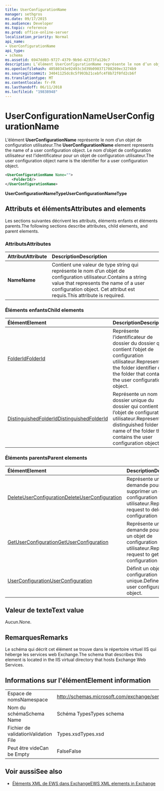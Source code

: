 ```yaml
---
title: UserConfigurationName
manager: sethgros
ms.date: 09/17/2015
ms.audience: Developer
ms.topic: reference
ms.prod: office-online-server
localization_priority: Normal
api_name:
- UserConfigurationName
api_type:
- schema
ms.assetid: 6947dd03-9727-4379-9b9d-42373fa120c7
description: L’élément UserConfigurationName représente le nom d’un objet de configuration utilisateur. Le nom d’objet de configuration utilisateur est l’identificateur pour un objet de configuration utilisateur.
ms.openlocfilehash: 40580343e92493c3d39b090371708269ec3274b9
ms.sourcegitcommit: 34041125dc8c5f993b21cebfc4f8b72f0fd2cb6f
ms.translationtype: MT
ms.contentlocale: fr-FR
ms.lasthandoff: 06/11/2018
ms.locfileid: "19838948"
---
```

# <a name="userconfigurationname"></a><span data-ttu-id="54cab-104">UserConfigurationName</span><span class="sxs-lookup"><span data-stu-id="54cab-104">UserConfigurationName</span></span>

<span data-ttu-id="54cab-105">L’élément **UserConfigurationName** représente le nom d’un objet de configuration utilisateur.</span><span class="sxs-lookup"><span data-stu-id="54cab-105">The **UserConfigurationName** element represents the name of a user configuration object.</span></span> <span data-ttu-id="54cab-106">Le nom d’objet de configuration utilisateur est l’identificateur pour un objet de configuration utilisateur.</span><span class="sxs-lookup"><span data-stu-id="54cab-106">The user configuration object name is the identifier for a user configuration object.</span></span> 
  
```XML
<UserConfigurationName Name="">
   <FolderId/>
</UserConfigurationName>
```

 <span data-ttu-id="54cab-107">**UserConfigurationNameType**</span><span class="sxs-lookup"><span data-stu-id="54cab-107">**UserConfigurationNameType**</span></span>
## <a name="attributes-and-elements"></a><span data-ttu-id="54cab-108">Attributs et éléments</span><span class="sxs-lookup"><span data-stu-id="54cab-108">Attributes and elements</span></span>

<span data-ttu-id="54cab-109">Les sections suivantes décrivent les attributs, éléments enfants et éléments parents.</span><span class="sxs-lookup"><span data-stu-id="54cab-109">The following sections describe attributes, child elements, and parent elements.</span></span>
  
### <a name="attributes"></a><span data-ttu-id="54cab-110">Attributs</span><span class="sxs-lookup"><span data-stu-id="54cab-110">Attributes</span></span>

|<span data-ttu-id="54cab-111">**Attribut**</span><span class="sxs-lookup"><span data-stu-id="54cab-111">**Attribute**</span></span>|<span data-ttu-id="54cab-112">**Description**</span><span class="sxs-lookup"><span data-stu-id="54cab-112">**Description**</span></span>|
|:-----|:-----|
|<span data-ttu-id="54cab-113">**Name**</span><span class="sxs-lookup"><span data-stu-id="54cab-113">**Name**</span></span> <br/> |<span data-ttu-id="54cab-114">Contient une valeur de type string qui représente le nom d’un objet de configuration utilisateur.</span><span class="sxs-lookup"><span data-stu-id="54cab-114">Contains a string value that represents the name of a user configuration object.</span></span> <span data-ttu-id="54cab-115">Cet attribut est requis.</span><span class="sxs-lookup"><span data-stu-id="54cab-115">This attribute is required.</span></span>  <br/> |
   
### <a name="child-elements"></a><span data-ttu-id="54cab-116">Éléments enfants</span><span class="sxs-lookup"><span data-stu-id="54cab-116">Child elements</span></span>

|<span data-ttu-id="54cab-117">**Élément**</span><span class="sxs-lookup"><span data-stu-id="54cab-117">**Element**</span></span>|<span data-ttu-id="54cab-118">**Description**</span><span class="sxs-lookup"><span data-stu-id="54cab-118">**Description**</span></span>|
|:-----|:-----|
|[<span data-ttu-id="54cab-119">FolderId</span><span class="sxs-lookup"><span data-stu-id="54cab-119">FolderId</span></span>](folderid.md) <br/> |<span data-ttu-id="54cab-120">Représente l’identificateur de dossier du dossier qui contient l’objet de configuration utilisateur.</span><span class="sxs-lookup"><span data-stu-id="54cab-120">Represents the folder identifier of the folder that contains the user configuration object.</span></span>  <br/> |
|[<span data-ttu-id="54cab-121">DistinguishedFolderId</span><span class="sxs-lookup"><span data-stu-id="54cab-121">DistinguishedFolderId</span></span>](distinguishedfolderid.md) <br/> |<span data-ttu-id="54cab-122">Représente un nom de dossier unique du dossier qui contient l’objet de configuration utilisateur.</span><span class="sxs-lookup"><span data-stu-id="54cab-122">Represents a distinguished folder name of the folder that contains the user configuration object.</span></span>  <br/> |
   
### <a name="parent-elements"></a><span data-ttu-id="54cab-123">Éléments parents</span><span class="sxs-lookup"><span data-stu-id="54cab-123">Parent elements</span></span>

|<span data-ttu-id="54cab-124">**Élément**</span><span class="sxs-lookup"><span data-stu-id="54cab-124">**Element**</span></span>|<span data-ttu-id="54cab-125">**Description**</span><span class="sxs-lookup"><span data-stu-id="54cab-125">**Description**</span></span>|
|:-----|:-----|
|[<span data-ttu-id="54cab-126">DeleteUserConfiguration</span><span class="sxs-lookup"><span data-stu-id="54cab-126">DeleteUserConfiguration</span></span>](deleteuserconfiguration.md) <br/> |<span data-ttu-id="54cab-127">Représente une demande pour supprimer un objet de configuration utilisateur.</span><span class="sxs-lookup"><span data-stu-id="54cab-127">Represents a request to delete a user configuration object.</span></span>  <br/> |
|[<span data-ttu-id="54cab-128">GetUserConfiguration</span><span class="sxs-lookup"><span data-stu-id="54cab-128">GetUserConfiguration</span></span>](getuserconfiguration.md) <br/> |<span data-ttu-id="54cab-129">Représente une demande pour obtenir un objet de configuration utilisateur.</span><span class="sxs-lookup"><span data-stu-id="54cab-129">Represents a request to get a user configuration object.</span></span>  <br/> |
|[<span data-ttu-id="54cab-130">UserConfiguration</span><span class="sxs-lookup"><span data-stu-id="54cab-130">UserConfiguration</span></span>](userconfiguration.md) <br/> |<span data-ttu-id="54cab-131">Définit un objet de configuration utilisateur unique.</span><span class="sxs-lookup"><span data-stu-id="54cab-131">Defines a single user configuration object.</span></span>  <br/> |
   
## <a name="text-value"></a><span data-ttu-id="54cab-132">Valeur de texte</span><span class="sxs-lookup"><span data-stu-id="54cab-132">Text value</span></span>

<span data-ttu-id="54cab-133">Aucun.</span><span class="sxs-lookup"><span data-stu-id="54cab-133">None.</span></span>
  
## <a name="remarks"></a><span data-ttu-id="54cab-134">Remarques</span><span class="sxs-lookup"><span data-stu-id="54cab-134">Remarks</span></span>

<span data-ttu-id="54cab-135">Le schéma qui décrit cet élément se trouve dans le répertoire virtuel IIS qui héberge les services web Exchange.</span><span class="sxs-lookup"><span data-stu-id="54cab-135">The schema that describes this element is located in the IIS virtual directory that hosts Exchange Web Services.</span></span>
  
## <a name="element-information"></a><span data-ttu-id="54cab-136">Informations sur l'élément</span><span class="sxs-lookup"><span data-stu-id="54cab-136">Element information</span></span>

|||
|:-----|:-----|
|<span data-ttu-id="54cab-137">Espace de noms</span><span class="sxs-lookup"><span data-stu-id="54cab-137">Namespace</span></span>  <br/> |http://schemas.microsoft.com/exchange/services/2006/types  <br/> |
|<span data-ttu-id="54cab-138">Nom du schéma</span><span class="sxs-lookup"><span data-stu-id="54cab-138">Schema Name</span></span>  <br/> |<span data-ttu-id="54cab-139">Schéma Types</span><span class="sxs-lookup"><span data-stu-id="54cab-139">Types schema</span></span>  <br/> |
|<span data-ttu-id="54cab-140">Fichier de validation</span><span class="sxs-lookup"><span data-stu-id="54cab-140">Validation File</span></span>  <br/> |<span data-ttu-id="54cab-141">Types.xsd</span><span class="sxs-lookup"><span data-stu-id="54cab-141">Types.xsd</span></span>  <br/> |
|<span data-ttu-id="54cab-142">Peut être vide</span><span class="sxs-lookup"><span data-stu-id="54cab-142">Can be Empty</span></span>  <br/> |<span data-ttu-id="54cab-143">False</span><span class="sxs-lookup"><span data-stu-id="54cab-143">False</span></span>  <br/> |
   
## <a name="see-also"></a><span data-ttu-id="54cab-144">Voir aussi</span><span class="sxs-lookup"><span data-stu-id="54cab-144">See also</span></span>



- [<span data-ttu-id="54cab-145">Éléments XML de EWS dans Exchange</span><span class="sxs-lookup"><span data-stu-id="54cab-145">EWS XML elements in Exchange</span></span>](ews-xml-elements-in-exchange.md)

